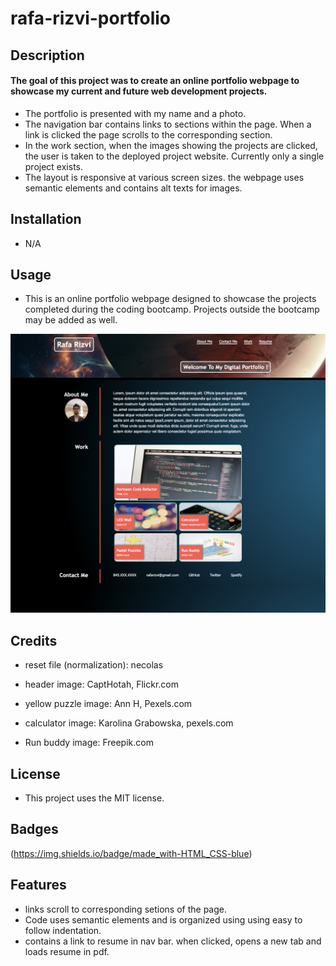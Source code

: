 # rafa-rizvi-portfolio

## Description

#### The goal of this project was to create an online portfolio webpage to showcase my current and future web development projects.

- The portfolio is presented with my name and a photo.
- The navigation bar contains links to sections within the page. When a link is clicked the page scrolls to the corresponding section.
- In the work section, when the images showing the projects are clicked, the user is taken to the deployed project website. Currently only a single project exists.
- The layout is responsive at various screen sizes.
the webpage uses semantic elements and contains alt texts for images. 

## Installation

- N/A

## Usage

- This is an online portfolio webpage designed to showcase the projects completed during the coding bootcamp. Projects outside the bootcamp may be added as well.

![screenshot of portfolio webpage](assets/images/portfolio-web.png)

## Credits

- reset file (normalization): necolas

- header image: CaptHotah, Flickr.com

- yellow puzzle image: Ann H, Pexels.com

- calculator image: Karolina Grabowska, pexels.com

- Run buddy image: Freepik.com

## License

- This project uses the MIT license.

## Badges

(https://img.shields.io/badge/made_with-HTML_CSS-blue)


## Features

- links scroll to corresponding setions of the page.
- Code uses semantic elements and is organized using using easy to follow indentation.
- contains a link to resume in nav bar. when clicked, opens a new tab and loads resume in pdf.